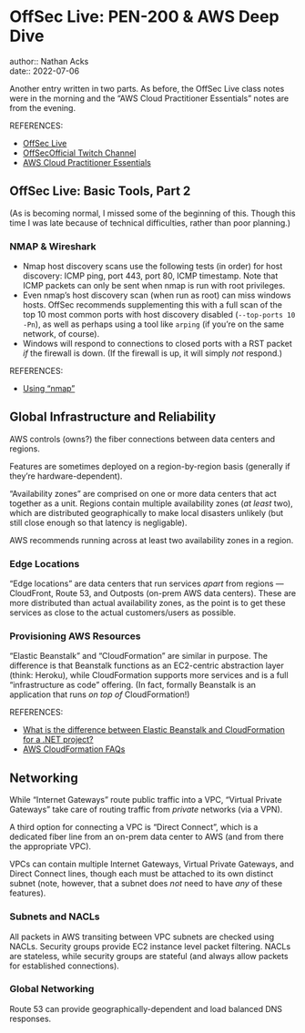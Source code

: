 # OffSec Live: PEN-200 & AWS Deep Dive

author:: Nathan Acks  
date:: 2022-07-06

Another entry written in two parts. As before, the OffSec Live class notes were in the morning and the “AWS Cloud Practitioner Essentials” notes are from the evening.

REFERENCES:

* [OffSec Live](https://www.offensive-security.com/offsec/offsec-live/)
* [OffSecOfficial Twitch Channel](https://www.twitch.tv/offsecofficial)
* [AWS Cloud Practitioner Essentials](https://www.aws.training/learningobject/curriculum?id=27076)

## OffSec Live: Basic Tools, Part 2

(As is becoming normal, I missed some of the beginning of this. Though this time I was late because of technical difficulties, rather than poor planning.)

### NMAP & Wireshark

* Nmap host discovery scans use the following tests (in order) for host discovery: ICMP ping, port 443, port 80, ICMP timestamp. Note that ICMP packets can only be sent when nmap is run with root privileges.
* Even nmap’s host discovery scan (when run as root) can miss windows hosts. OffSec recommends supplementing this with a full scan of the top 10 most common ports with host discovery disabled (`--top-ports 10 -Pn`), as well as perhaps using a tool like `arping` (if you’re on the same network, of course).
* Windows will respond to connections to closed ports with a RST packet *if* the firewall is down. (If the firewall is up, it will simply *not* respond.)

REFERENCES:

* [Using “nmap”](../notes/nmap.md)

## Global Infrastructure and Reliability

AWS controls (owns?) the fiber connections between data centers and regions.

Features are sometimes deployed on a region-by-region basis (generally if they’re hardware-dependent).

“Availability zones” are comprised on one or more data centers that act together as a unit. Regions contain multiple availability zones (*at least* two), which are distributed geographically to make local disasters unlikely (but still close enough so that latency is negligable).

AWS recommends running across at least two availability zones in a region.

### Edge Locations

“Edge locations” are data centers that run services *apart* from regions — CloudFront, Route 53, and Outposts (on-prem AWS data centers). These are more distributed than actual availability zones, as the point is to get these services as close to the actual customers/users as possible.

### Provisioning AWS Resources

“Elastic Beanstalk” and “CloudFormation” are similar in purpose. The difference is that Beanstalk functions as an EC2-centric abstraction layer (think: Heroku), while CloudFormation supports more services and is a full “infrastructure as code” offering. (In fact, formally Beanstalk is an application that runs *on top of* CloudFormation!)

REFERENCES:

* [What is the difference between Elastic Beanstalk and CloudFormation for a .NET project?](https://stackoverflow.com/a/14429767)
* [AWS CloudFormation FAQs](https://aws.amazon.com/cloudformation/faqs/)

## Networking

While “Internet Gateways” route public traffic into a VPC, “Virtual Private Gateways” take care of routing traffic from *private* networks (via a VPN).

A third option for connecting a VPC is “Direct Connect”, which is a dedicated fiber line from an on-prem data center to AWS (and from there the appropriate VPC).

VPCs can contain multiple Internet Gateways, Virtual Private Gateways, and Direct Connect lines, though each must be attached to its own distinct subnet (note, however, that a subnet does *not* need to have *any* of these features).

### Subnets and NACLs

All packets in AWS transiting between VPC subnets are checked using NACLs. Security groups provide EC2 instance level packet filtering. NACLs are stateless, while security groups are stateful (and always allow packets for established connections).

### Global Networking

Route 53 can provide geographically-dependent and load balanced DNS responses.

<!--

## Storage and Databases

==xxx==

### EBS

==xxx==

### S3

==xxx==

### EFS

==xxx==

### RDS

==xxx==

### DynamoDB

==xxx==

### Redshift

==xxx==

### Database Migration Service

==xxx==

### Other AWS Database Services

==xxx==

## Security

==xxx==

### Shared Responsibility

==xxx==

### User Permissions

==xxx==

### AWS Organizations

==xxx==

### Compliance

==xxx==

### DoS Attacks

==xxx==

### Additional Security Services

==xxx==

## Monitoring and Analytics

==xxx==

### CloudWatch

==xxx==

### CloudTrail

==xxx==

### Trusted Advisor

==xxx==

## Pricing and Support

==xxx==

### Free Tier

==xxx==

### Pricing Concepts

==xxx==

### Billing Dashboard

==xxx==

### Consolidated Billing

==xxx==

### Budgets

==xxx==

### Cost Explorer

==xxx==

### Support Plans

==xxx==

### Marketplace

==xxx==

## Migration and Innovation

==xxx==

### Cloud Adoption Framework

==xxx==

### Migration Strategies

==xxx==

### The AWS Snow Family

==xxx==

### Innovate with AWS

==xxx==

## The Cloud Journey

==xxx==

### The AWS Well-Architected Framework

==xxx==

### Benefits of the AWS Cloud

==xxx==

## AWS Certified Cloud Practitioner Basics

==xxx==

## Course Final Assessment

==xxx==

## Feedback

==xxx==

-->

<!--

## Amazon VPC: Security at the Speed of Light

REFERENCES:

* [AWS re:Invent 2018: Amazon VPC — Security at the Speed of Light (YouTube)](https://youtu.be/uhXalpNzPU4)

## Amazon API Gateway

REFERENCES:

* [Amazon API Gateway: Developer Guide](https://aws.amazon.com/api-gateway/getting-started/)

## AWS IAM Policies in a Nutshell

REFERENCES:

* [AWS IAM Policies in a Nutshell](https://start.jcolemorrison.com/aws-iam-policies-in-a-nutshell/)

## DNS Demystified: Amazon Route 53

REFERENCES:

* [AWS re:Invent 2016: DNS Demystified — Amazon Route 53 (YouTube)](https://youtu.be/UP7wDBjZ37o)

## Deep Dive on New Amazon EC2 Instances and Virtualization Technologies

REFERENCES:

* [Deep Dive on New Amazon EC2 Instances and Virtualization Technologies (YouTube)](https://youtu.be/AAq-DDbFiIE)

## Another Day, Another Billion Packets

REFERENCES:

* [AWS re:Invent 2015: Another Day, Another Billion Packets (YouTube)](https://youtu.be/R-n4dDGfQd4)

## A Serverless Journey: AWS Lambda Under the Hood

REFERENCES:

* [AWS re:Invent 2018: A Serverless Journey — AWS Lambda Under the Hood (YouTube)](https://youtu.be/3qln2u1Vr2E)

## AWS IAM Privilege Escalation: Methods and Mitigation

REFERENCES:

* [AWS IAM Privilege Escalation — Methods and Mitigation](https://rhinosecuritylabs.com/aws/aws-privilege-escalation-methods-mitigation/)

## AWS KMS Cryptographic Details

REFERENCES:

* [AWS KMS Cryptographic Details](https://docs.aws.amazon.com/kms/latest/cryptographic-details/intro.html)

## AWS Well-Architected Framework

REFERENCES:

* [AWS Well-Architected Framework](https://docs.aws.amazon.com/wellarchitected/latest/framework/welcome.html)

## AWS Networking Example

REFERENCES:

* [AWS — Networking Example](https://ardsec.blogspot.com/2018/09/networking-in-aws.html)

## AWS Developer Tools

REFERENCES:

* [AWS — Developer Tools](https://ardsec.blogspot.com/2018/09/devops-in-aws.html)

## Signature Version 4 Signing Process

REFERENCES:

* [Signature Version 4 signing process](https://docs.aws.amazon.com/general/latest/gr/signature-version-4.html)

## Introduction to the AWS CLI

REFERENCES:

* [AWS re:Invent 2017: Introduction to the AWS CLI (YouTube)](https://youtu.be/QdzV04T_kec)

-->

<!-- (Walk through Learning Path 2 on the internal wiki.) -->

<!--

## AWS Compute Services

REFERENCES:

* [AWS — Compute Services](https://ardsec.blogspot.com/2019/05/aws-compute-services.html)

## AWS Container Services

REFERENCES:

* [AWS — Container Services](https://ardsec.blogspot.com/2019/05/aws-compute-container-services.html)

## AWS Storage Services

REFERENCES:

* [AWS — Storage Services](https://ardsec.blogspot.com/2019/05/aws-storage-services.html)

## AWS Database Services

REFERENCES:

* [AWS — Database Services](https://ardsec.blogspot.com/2019/05/aws-database-services.html)

## AWS Migration Services

REFERENCES:

* [AWS — Migration Services](https://ardsec.blogspot.com/2019/05/aws-migration-service.html)

## AWS Networking Services

REFERENCES:

* [AWS — Networking Services](https://ardsec.blogspot.com/2019/05/aws-networking-services.html)

## AWS Security, Identity, and Compliance

REFERENCES:

* [AWS — Security, Identity, and Compliance](https://ardsec.blogspot.com/2019/06/aws-security-identity-and-compliance.html)

-->

<!-- Finish up the TryHackMe: Jr. Penetration Tester “Supplements” -->

<!--

## PortSwigger Web Security Academy

(There are 210 total labs. I should try to do them all.)

(Maybe I should just get the Burp Suite Certified Practitioner at this point? See: <https://portswigger.net/web-security/certification>.)

REFERENCES:

* [PortSwigger: Web Security Academy](https://portswigger.net/web-security/learning-path)

### SQL Injection

### Authentication

### Directory Traversal

### Command Injection

### Business Logic Vulnerabilities

### Information Disclosure

### Access Control

### File Upload Vulnerabilities

### Server-Side Request Forgery (SSRF)

### XXE Injection

### Cross-Site Scripting (XSS)

### Cross-Site Request Forgery (CSRF)

### Cross-Origin Resource Sharing (CORS)

### Clickjacking

### DOM-Based Vulnerabilites

### WebSockets

### Insecure Deserialization

### Server-Side Template Injection

### Web Cache Poisoning

### HTTP Host Header Attacks

### HTTP Request Smuggling

### OAuth Authentication

-->

<!-- Resume my normally planned learning path. -->
